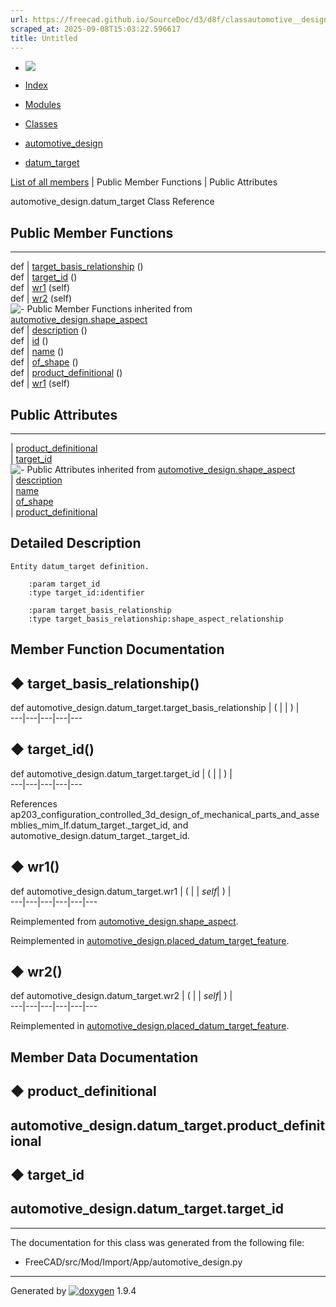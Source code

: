 ```yaml
---
url: https://freecad.github.io/SourceDoc/d3/d8f/classautomotive__design_1_1datum__target.html
scraped_at: 2025-09-08T15:03:22.596617
title: Untitled
---
```


  * [ ![](https://www.freecad.org/svg/logo-freecad.svg) ](https://freecadweb.org "FreeCAD")
  * [Index](../../index.html "Index")
  * [Modules](../../modules.html "Modules list")
  * [Classes](../../annotated.html "Annotated list")

  * [automotive_design](../../d4/ddf/namespaceautomotive__design.html)
  * [datum_target](../../d3/d8f/classautomotive__design_1_1datum__target.html)

[List of all members](../../df/d6f/classautomotive__design_1_1datum__target-members.html) | Public Member Functions | Public Attributes

automotive_design.datum_target Class Reference

##  Public Member Functions  
  
---  
def | [target_basis_relationship](../../d3/d8f/classautomotive__design_1_1datum__target.html#a76f775bdf580f4e50577b7e06c1651ca) ()  
def | [target_id](../../d3/d8f/classautomotive__design_1_1datum__target.html#a55a3a19c0496ca2eb073184c157c87f2) ()  
def | [wr1](../../d3/d8f/classautomotive__design_1_1datum__target.html#a21563d117a4f629cd315cc050994e5c5) (self)  
def | [wr2](../../d3/d8f/classautomotive__design_1_1datum__target.html#a347d8f2c8b157d4e823e687530b09d88) (self)  
![-](../../closed.png) Public Member Functions inherited from
[automotive_design.shape_aspect](../../d5/d43/classautomotive__design_1_1shape__aspect.html)  
def | [description](../../d5/d43/classautomotive__design_1_1shape__aspect.html#a2d3cbacdee4b4a23c48e6e8682be5097) ()  
def | [id](../../d5/d43/classautomotive__design_1_1shape__aspect.html#a908575200aa127fee70d8efefc5ff7b2) ()  
def | [name](../../d5/d43/classautomotive__design_1_1shape__aspect.html#a3497533cc144728ba5eaedf0d315ef72) ()  
def | [of_shape](../../d5/d43/classautomotive__design_1_1shape__aspect.html#a4369599788e3702c80ccf6a2ed9d81fc) ()  
def | [product_definitional](../../d5/d43/classautomotive__design_1_1shape__aspect.html#ae2d34da10e91db476c7445b2525172d4) ()  
def | [wr1](../../d5/d43/classautomotive__design_1_1shape__aspect.html#afaf0ba0242d7b61388638ad5968f48f8) (self)  
  
##  Public Attributes  
  
---  
|
[product_definitional](../../d3/d8f/classautomotive__design_1_1datum__target.html#a0a0fe1abafc6787093c841992534c3ec)  
|
[target_id](../../d3/d8f/classautomotive__design_1_1datum__target.html#af276493f407743137a7fe3336ebe889b)  
![-](../../closed.png) Public Attributes inherited from
[automotive_design.shape_aspect](../../d5/d43/classautomotive__design_1_1shape__aspect.html)  
|
[description](../../d5/d43/classautomotive__design_1_1shape__aspect.html#afbfbbcdbba354ef8f47480a40487c967)  
|
[name](../../d5/d43/classautomotive__design_1_1shape__aspect.html#a9f75336c7a542a886597e5c1f97e40a8)  
|
[of_shape](../../d5/d43/classautomotive__design_1_1shape__aspect.html#a8968baa97d9b01370bd48e9b013a9b5f)  
|
[product_definitional](../../d5/d43/classautomotive__design_1_1shape__aspect.html#a74f491d0f946e301a43bc04dc72dfd20)  
  
## Detailed Description

    
    
    Entity datum_target definition.
    
        :param target_id
        :type target_id:identifier
    
        :param target_basis_relationship
        :type target_basis_relationship:shape_aspect_relationship

## Member Function Documentation

## ◆ target_basis_relationship()

def automotive_design.datum_target.target_basis_relationship  | ( | | ) |   
---|---|---|---|---  
  
## ◆ target_id()

def automotive_design.datum_target.target_id  | ( | | ) |   
---|---|---|---|---  
  
References
ap203_configuration_controlled_3d_design_of_mechanical_parts_and_assemblies_mim_lf.datum_target._target_id,
and automotive_design.datum_target._target_id.

## ◆ wr1()

def automotive_design.datum_target.wr1  | ( |  | _self_| ) |   
---|---|---|---|---|---  
  
Reimplemented from
[automotive_design.shape_aspect](../../d5/d43/classautomotive__design_1_1shape__aspect.html#afaf0ba0242d7b61388638ad5968f48f8).

Reimplemented in
[automotive_design.placed_datum_target_feature](../../d8/d3d/classautomotive__design_1_1placed__datum__target__feature.html#ad520547f61dabc2a0edc6a39ae8cae82).

## ◆ wr2()

def automotive_design.datum_target.wr2  | ( |  | _self_| ) |   
---|---|---|---|---|---  
  
Reimplemented in
[automotive_design.placed_datum_target_feature](../../d8/d3d/classautomotive__design_1_1placed__datum__target__feature.html#a686aa80d7cf2bb17f57750f34d22012e).

## Member Data Documentation

## ◆ product_definitional

automotive_design.datum_target.product_definitional  
---  
  
## ◆ target_id

automotive_design.datum_target.target_id  
---  
  
* * *

The documentation for this class was generated from the following file:

  * FreeCAD/src/Mod/Import/App/automotive_design.py

* * *

Generated by
[![doxygen](../../doxygen.svg)](https://www.doxygen.org/index.html) 1.9.4

